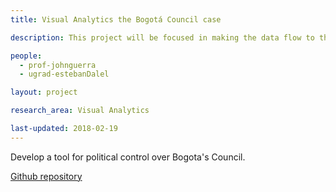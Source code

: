 ```yaml
---
title: Visual Analytics the Bogotá Council case

description: This project will be focused in making the data flow to the correct stakeholders, making the middleman’s job easier and dynamizing its use. The forms for data input will be simplified, the data will be reorganized and stored for future use, and visualizations will be made regarding the user’s best interests.

people:
  - prof-johnguerra
  - ugrad-estebanDalel

layout: project  

research_area: Visual Analytics

last-updated: 2018-02-19
---
```

Develop a tool for political control over Bogota's Council.

[Github repository](https://github.com/EstebanDalelR/Thesis-Viz)
